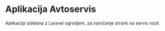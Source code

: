 # Aplikacija Avtoservis
Aplikacija izdelana z Laravel ogrodjem, za naročanje strank na servis vozil.
